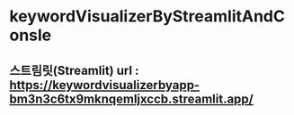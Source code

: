# keywordVisualizerByStreamlitAndConsle

## 스트림릿(Streamlit) url : https://keywordvisualizerbyapp-bm3n3c6tx9mknqemljxccb.streamlit.app/
